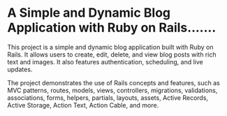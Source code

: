 
# A Simple and Dynamic Blog Application with Ruby on Rails.......

This project is a simple and dynamic blog application built with Ruby on Rails. It allows users to create, edit, delete, and view blog posts with rich text and images. It also features authentication, scheduling, and live updates. 

The project demonstrates the use of Rails concepts and features, such as MVC patterns, routes, models, views, controllers, migrations, validations, associations, forms, helpers, partials, layouts, assets, Active Records, Active Storage, Action Text, Action Cable, and more.
